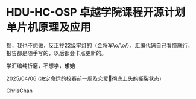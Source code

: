 # HDU-HC-OSP 卓越学院课程开源计划 单片机原理及应用

额，我也不想做，反正抄22级牢灯的（金将军\o/\o/），汇编代码自己看懂就行，报告都是随手写的，以后都会卡点更新的。

学汇编纯折磨，不想学，**想她**

2025/04/06 (决定命运的校赛前一周及恋爱🧠彻底上头的撕裂状态)

ChrisChan